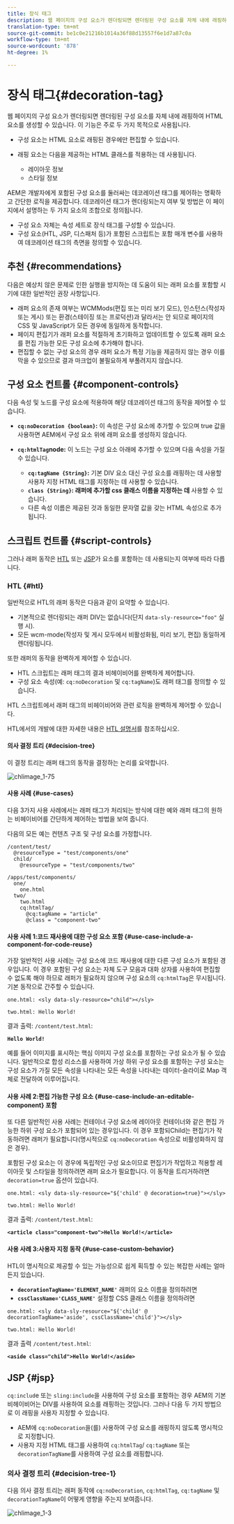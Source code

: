 ```yaml
---
title: 장식 태그
description: 웹 페이지의 구성 요소가 렌더링되면 렌더링된 구성 요소를 자체 내에 래핑하여 HTML 요소를 생성할 수 있습니다. AEM은 개발자에게 포함된 구성 요소를 둘러싸는 데코레이션 태그를 제어하는 명확하고 간단한 로직을 제공합니다.
translation-type: tm+mt
source-git-commit: be1c0e21216b1014a36f88d13557f6e1d7a87c0a
workflow-type: tm+mt
source-wordcount: '878'
ht-degree: 1%

---
```



# 장식 태그{#decoration-tag}

웹 페이지의 구성 요소가 렌더링되면 렌더링된 구성 요소를 자체 내에 래핑하여 HTML 요소를 생성할 수 있습니다. 이 기능은 주로 두 가지 목적으로 사용됩니다.

* 구성 요소는 HTML 요소로 래핑된 경우에만 편집할 수 있습니다.
* 래핑 요소는 다음을 제공하는 HTML 클래스를 적용하는 데 사용됩니다.

   * 레이아웃 정보
   * 스타일 정보

AEM은 개발자에게 포함된 구성 요소를 둘러싸는 데코레이션 태그를 제어하는 명확하고 간단한 로직을 제공합니다. 데코레이션 태그가 렌더링되는지 여부 및 방법은 이 페이지에서 설명하는 두 가지 요소의 조합으로 정의됩니다.

* 구성 요소 자체는 속성 세트로 장식 태그를 구성할 수 있습니다.
* 구성 요소(HTL, JSP, 디스패처 등)가 포함된 스크립트는 포함 매개 변수를 사용하여 데코레이션 태그의 측면을 정의할 수 있습니다.

## 추천 {#recommendations}

다음은 예상치 않은 문제로 인한 실행을 방지하는 데 도움이 되는 래퍼 요소를 포함할 시기에 대한 일반적인 권장 사항입니다.

* 래퍼 요소의 존재 여부는 WCMMods(편집 또는 미리 보기 모드), 인스턴스(작성자 또는 게시) 또는 환경(스테이징 또는 프로덕션)과 달라서는 안 되므로 페이지의 CSS 및 JavaScript가 모든 경우에 동일하게 동작합니다.
* 페이지 편집기가 래퍼 요소를 적절하게 초기화하고 업데이트할 수 있도록 래퍼 요소를 편집 가능한 모든 구성 요소에 추가해야 합니다.
* 편집할 수 없는 구성 요소의 경우 래퍼 요소가 특정 기능을 제공하지 않는 경우 이를 막을 수 있으므로 결과 마크업이 불필요하게 부풀려지지 않습니다.

## 구성 요소 컨트롤 {#component-controls}

다음 속성 및 노드를 구성 요소에 적용하여 해당 데코레이션 태그의 동작을 제어할 수 있습니다.

* **`cq:noDecoration {boolean}`:** 이 속성은 구성 요소에 추가할 수 있으며 true 값을 사용하면 AEM에서 구성 요소 위에 래퍼 요소를 생성하지 않습니다.

* **`cq:htmlTag`node:** 이 노드는 구성 요소 아래에 추가할 수 있으며 다음 속성을 가질 수 있습니다.

   * **`cq:tagName {String}`:** 기본 DIV 요소 대신 구성 요소를 래핑하는 데 사용할 사용자 지정 HTML 태그를 지정하는 데 사용할 수 있습니다.
   * **`class {String}`: 래퍼에 추가할 css 클래스 이름을 지정하는 데** 사용할 수 있습니다.
   * 다른 속성 이름은 제공된 것과 동일한 문자열 값을 갖는 HTML 속성으로 추가됩니다.

## 스크립트 컨트롤 {#script-controls}

그러나 래퍼 동작은 [HTL](/help/sites-developing/decoration-tag.md#htl) 또는 [JSP](/help/sites-developing/decoration-tag.md#jsp)가 요소를 포함하는 데 사용되는지 여부에 따라 다릅니다.

### HTL {#htl}

일반적으로 HTL의 래퍼 동작은 다음과 같이 요약할 수 있습니다.

* 기본적으로 렌더링되는 래퍼 DIV는 없습니다(단지 `data-sly-resource="foo"` 실행 시).
* 모든 wcm-mode(작성자 및 게시 모두에서 비활성화됨, 미리 보기, 편집) 동일하게 렌더링됩니다.

또한 래퍼의 동작을 완벽하게 제어할 수 있습니다.

* HTL 스크립트는 래퍼 태그의 결과 비헤이비어를 완벽하게 제어합니다.
* 구성 요소 속성(예: `cq:noDecoration` 및 `cq:tagName`)도 래퍼 태그를 정의할 수 있습니다.

HTL 스크립트에서 래퍼 태그의 비헤이비어와 관련 로직을 완벽하게 제어할 수 있습니다.

HTL에서의 개발에 대한 자세한 내용은 [HTL 설명서](https://docs.adobe.com/content/help/ko-KR/experience-manager-htl/using/overview.html)를 참조하십시오.

#### 의사 결정 트리 {#decision-tree}

이 결정 트리는 래퍼 태그의 동작을 결정하는 논리를 요약합니다.

![chlimage_1-75](assets/chlimage_1-75a.png)

#### 사용 사례 {#use-cases}

다음 3가지 사용 사례에서는 래퍼 태그가 처리되는 방식에 대한 예와 래퍼 태그의 원하는 비헤이비어를 간단하게 제어하는 방법을 보여 줍니다.

다음의 모든 예는 컨텐츠 구조 및 구성 요소를 가정합니다.

```
/content/test/
  @resourceType = "test/components/one"
  child/
    @resourceType = "test/components/two"
```

```
/apps/test/components/
  one/
    one.html
  two/
    two.html
    cq:htmlTag/
      @cq:tagName = "article"
      @class = "component-two"
```

#### 사용 사례 1:코드 재사용에 대한 구성 요소 포함 {#use-case-include-a-component-for-code-reuse}

가장 일반적인 사용 사례는 구성 요소에 코드 재사용에 대한 다른 구성 요소가 포함된 경우입니다. 이 경우 포함된 구성 요소는 자체 도구 모음과 대화 상자를 사용하여 편집할 수 없도록 해야 하므로 래퍼가 필요하지 않으며 구성 요소의 `cq:htmlTag`은 무시됩니다. 기본 동작으로 간주할 수 있습니다.

`one.html: <sly data-sly-resource="child"></sly>`

`two.html: Hello World!`

결과 출력: `/content/test.html`:

**`Hello World!`**

예를 들어 이미지를 표시하는 핵심 이미지 구성 요소를 포함하는 구성 요소가 될 수 있습니다. 일반적으로 합성 리소스를 사용하여 가상 하위 구성 요소를 포함하는 구성 요소는 구성 요소가 가질 모든 속성을 나타내는 모든 속성을 나타내는 데이터-슬라이로 Map 객체로 전달하여 이루어집니다.

#### 사용 사례 2:편집 가능한 구성 요소 {#use-case-include-an-editable-component} 포함

또 다른 일반적인 사용 사례는 컨테이너 구성 요소에 레이아웃 컨테이너와 같은 편집 가능한 하위 구성 요소가 포함되어 있는 경우입니다. 이 경우 포함되Child는 편집기가 작동하려면 래퍼가 필요합니다(명시적으로 `cq:noDecoration` 속성으로 비활성화하지 않은 경우).

포함된 구성 요소는 이 경우에 독립적인 구성 요소이므로 편집기가 작업하고 적용할 레이아웃 및 스타일을 정의하려면 래퍼 요소가 필요합니다. 이 동작을 트리거하려면 `decoration=true` 옵션이 있습니다.

`one.html: <sly data-sly-resource="${'child' @ decoration=true}"></sly>`

`two.html: Hello World!`

결과 출력: `/content/test.html`:

**`<article class="component-two">Hello World!</article>`**

#### 사용 사례 3:사용자 지정 동작 {#use-case-custom-behavior}

HTL이 명시적으로 제공할 수 있는 가능성으로 쉽게 획득할 수 있는 복잡한 사례는 얼마든지 있습니다.

* **`decorationTagName='ELEMENT_NAME'`** 래퍼의 요소 이름을 정의하려면
* **`cssClassName='CLASS_NAME'`** 설정할 CSS 클래스 이름을 정의하려면

`one.html: <sly data-sly-resource="${'child' @ decorationTagName='aside', cssClassName='child'}"></sly>`

`two.html: Hello World!`

결과 출력 `/content/test.html`:

**`<aside class="child">Hello World!</aside>`**

## JSP {#jsp}

`cq:includ`e 또는 `sling:include`을 사용하여 구성 요소를 포함하는 경우 AEM의 기본 비헤이비어는 DIV를 사용하여 요소를 래핑하는 것입니다. 그러나 다음 두 가지 방법으로 이 래핑을 사용자 지정할 수 있습니다.

* AEM에 `cq:noDecoration`을(를) 사용하여 구성 요소를 래핑하지 않도록 명시적으로 지정합니다.
* 사용자 지정 HTML 태그를 사용하여 `cq:htmlTag`/ `cq:tagName` 또는 `decorationTagName`를 사용하여 구성 요소를 래핑합니다.

### 의사 결정 트리 {#decision-tree-1}

다음 의사 결정 트리는 래퍼 동작에 `cq:noDecoration`, `cq:htmlTag`, `cq:tagName` 및 `decorationTagName`이 어떻게 영향을 주는지 보여줍니다.

![chlimage_1-3](assets/chlimage_1-3a.jpeg)

